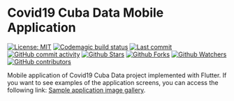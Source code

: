 # Covid19 Cuba Data Mobile Application

[![License: MIT](https://img.shields.io/badge/License-MIT-brightgreen.svg?label=license)](https://opensource.org/licenses/MIT) [![Codemagic build status](https://api.codemagic.io/apps/5e7a8a33d8ea2e6d8c729d47/5e7a8a33d8ea2e6d8c729d46/status_badge.svg)](https://codemagic.io/apps/5e7a8a33d8ea2e6d8c729d47/5e7a8a33d8ea2e6d8c729d46/latest_build) [![Last commit](https://img.shields.io/github/last-commit/Covid19-Cuba-Efforts/covid19cuba-app.svg?style=flat)](https://github.com/Covid19-Cuba-Efforts/covid19cuba-app/commits) [![GitHub commit activity](https://img.shields.io/github/commit-activity/m/Covid19-Cuba-Efforts/covid19cuba-app)](https://github.com/Covid19-Cuba-Efforts/covid19cuba-app/commits) [![Github Stars](https://img.shields.io/github/stars/Covid19-Cuba-Efforts/covid19cuba-app?style=flat&logo=github)](https://github.com/Covid19-Cuba-Efforts/covid19cuba-app) [![Github Forks](https://img.shields.io/github/forks/Covid19-Cuba-Efforts/covid19cuba-app?style=flat&logo=github)](https://github.com/Covid19-Cuba-Efforts/covid19cuba-app) [![Github Watchers](https://img.shields.io/github/watchers/Covid19-Cuba-Efforts/covid19cuba-app?style=flat&logo=github)](https://github.com/Covid19-Cuba-Efforts/covid19cuba-app) [![GitHub contributors](https://img.shields.io/github/contributors/Covid19-Cuba-Efforts/covid19cuba-app)](https://github.com/Covid19-Cuba-Efforts/covid19cuba-app/graphs/contributors)

Mobile application of Covid19 Cuba Data project implemented with Flutter. If you want to see examples of the application screens, you can access the following link: [Sample application image gallery](GALLERY.md).
